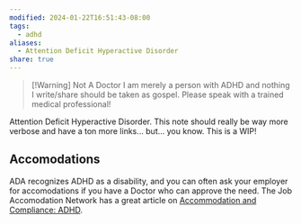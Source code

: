 ```yaml
---
modified: 2024-01-22T16:51:43-08:00
tags:
  - adhd
aliases:
  - Attention Deficit Hyperactive Disorder
share: true
---
```



> [!Warning] Not A Doctor
> I am merely a person with ADHD and nothing I write/share should be taken as gospel. Please speak with a trained medical professional!

Attention Deficit Hyperactive Disorder. This note should really be way more verbose and have a ton more links… but… you know. This is a WIP!
## Accomodations
ADA recognizes ADHD as a disability, and you can often ask your employer for accomodations if you have a Doctor who can approve the need. The Job Accomodation Network has a great article on [Accommodation and Compliance: ADHD](https://askjan.org/disabilities/Attention-Deficit-Hyperactivity-Disorder-AD-HD.cfm?cssearch=3054246_1).
